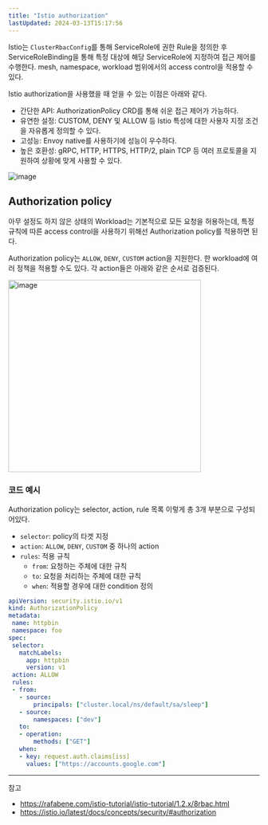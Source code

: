 ```yaml
---
title: "Istio authorization"
lastUpdated: 2024-03-13T15:17:56
---
```


Istio는 `ClusterRbacConfig`를 통해 ServiceRole에 권한 Rule을 정의한 후 ServiceRoleBinding을 통해 특정 대상에 해당 ServiceRole에 지정하여 접근 제어를 수행한다. mesh, namespace, workload 범위에서의 access control을 적용할 수 있다.

Istio authorization을 사용했을 때 얻을 수 있는 이점은 아래와 같다.

- 간단한 API: AuthorizationPolicy CRD를 통해 쉬운 접근 제어가 가능하다.
- 유연한 설정: CUSTOM, DENY 및 ALLOW 등 Istio 특성에 대한 사용자 지정 조건을 자유롭게 정의할 수 있다.
- 고성능: Envoy native를 사용하기에 성능이 우수하다.
- 높은 호환성: gRPC, HTTP, HTTPS, HTTP/2, plain TCP 등 여러 프로토콜을 지원하여 상황에 맞게 사용할 수 있다.

![image](https://github.com/rlaisqls/TIL/assets/81006587/dbb9146a-ffbf-48d5-8208-560772f0a939)

## Authorization policy

아무 설정도 하지 않은 상태의 Workload는 기본적으로 모든 요청을 허용하는데, 특정 규칙에 따른 access control을 사용하기 위해선 Authorization policy를 적용하면 된다. 

Authorization policy는 `ALLOW`, `DENY`, `CUSTOM` action을 지원한다. 한 workload에 여러 정책을 적용할 수도 있다. 각 action들은 아래와 같은 순서로 검증된다.

<img width="386" alt="image" src="https://github.com/rlaisqls/TIL/assets/81006587/a5a4c4ee-6159-4639-b378-7e0233b9247d">

### 코드 예시

Authorization policy는 selector, action, rule 목록 이렇게 총 3개 부분으로 구성되어있다.

- `selector`: policy의 타겟 지정
- `action`: `ALLOW`, `DENY`, `CUSTOM` 중 하나의 action
- `rules`: 적용 규칙
  - `from`: 요청하는 주체에 대한 규칙
  - `to`: 요청을 처리하는 주체에 대한 규칙
  - `when`: 적용할 경우에 대한 condition 정의

```yaml
apiVersion: security.istio.io/v1
kind: AuthorizationPolicy
metadata:
 name: httpbin
 namespace: foo
spec:
 selector:
   matchLabels:
     app: httpbin
     version: v1
 action: ALLOW
 rules:
 - from:
   - source:
       principals: ["cluster.local/ns/default/sa/sleep"]
   - source:
       namespaces: ["dev"]
   to:
   - operation:
       methods: ["GET"]
   when:
   - key: request.auth.claims[iss]
     values: ["https://accounts.google.com"]
```


---
참고
- https://rafabene.com/istio-tutorial/istio-tutorial/1.2.x/8rbac.html
- https://istio.io/latest/docs/concepts/security/#authorization